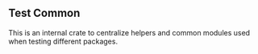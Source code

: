 ## Test Common

This is an internal crate to centralize helpers and common modules used when testing different packages.
